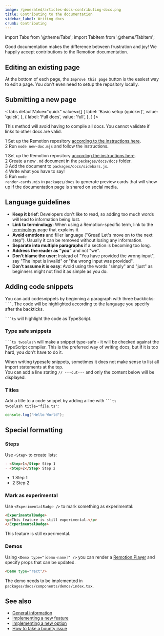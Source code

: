 ```yaml
---
image: /generated/articles-docs-contributing-docs.png
title: Contributing to the documentation
sidebar_label: Writing docs
crumb: Contributing
---
```


import Tabs from '@theme/Tabs';
import TabItem from '@theme/TabItem';

Good documentation makes the difference between frustration and joy! We happily accept contributions to the Remotion documentation.

## Editing an existing page

At the bottom of each page, the `Improve this page` button is the easiest way to edit a page. You don't even need to setup the repository locally.

## Submitting a new page

<Tabs
defaultValue="quick"
values={[
{ label: 'Basic setup (quicker)', value: 'quick', },
{ label: 'Full docs', value: 'full', },
]
}>
<TabItem value="quick">

This method will avoid having to compile all docs. You cannot validate if links to other docs are valid.

<Step>1</Step> Set up the Remotion repository <a href="/docs/contributing">according to the instructions here</a>. <br/>
<Step>2</Step> Run <code>node new-doc.mjs</code> and follow the instructions.<br/>

  </TabItem>

  <TabItem value="full">

<Step>1</Step> Set up the Remotion repository <a href="/docs/contributing">according the instructions here</a>. <br/>
<Step>2</Step> Create a new <code>.md</code> document in the <code>packages/docs/docs</code> folder. <br/>
<Step>3</Step> Add the document to <code>packages/docs/sidebars.js</code>.<br/>
<Step>4</Step> Write what you have to say!<br/>
<Step>5</Step> Run <code>node render-cards.mjs</code> in <code>packages/docs</code> to generate preview cards that will show up if the documentation page is shared on social media.<br/>

  </TabItem>

</Tabs>

## Language guidelines

- **Keep it brief**: Developers don't like to read, so adding too much words will lead to information being lost.
- **Link to terminology**: When using a Remotion-specific term, link to the [terminology](/docs/terminology) page that explains it.
- **Avoid emotions** and filler language ("Great! Let's move on to the next step"). Usually it can be removed without losing any information.
- **Separate into multiple paragraphs** if a section is becoming too long.
- **Address the reader as "you"** and not "we".
- **Don't blame the user**: Instead of "You have provided the wrong input", say "The input is invalid" or "the wrong input was provided".
- **Don't assume it is easy**: Avoid using the words "simply" and "just" as beginners might not find it as simple as you do.

## Adding code snippets

You can add codesnippets by beginning a paragraph with three backticks: <code>```</code>. The code will be highlighted according to the language you specify after the backticks.

<p>
<code>```ts</code> will highlight the code as TypeScript.
</p>

### Type safe snippets

<p>
<code>```ts twoslash</code> will make a snippet type-safe - it will be checked against the TypeScript compiler. This is the preferred way of writing docs, but if it is too hard, you don't have to do it.
</p>

<p>
When writing typesafe snippets, sometimes it does not make sense to list all import statements at the top.<br />You can add a line stating <code>// ---cut---</code> and only the content below will be displayed.
</p>

### Titles

Add a title to a code snippet by adding a line with <code>```ts twoslash title="file.ts"</code>:<br/>

```ts twoslash title="file.ts"
console.log("Hello World");
```

## Special formatting

### Steps

Use `<Step>` to create lists:

```md
- <Step>1</Step> Step 1
- <Step>2</Step> Step 2
```

- <Step>1</Step> Step 1
- <Step>2</Step> Step 2

### Mark as experimental

Use `<ExperimentalBadge />` to mark something as experimental:

```md
<ExperimentalBadge>
<p>This feature is still experimental.</p>
</ExperimentalBadge>
```

<ExperimentalBadge>
<p>This feature is still experimental.</p>
</ExperimentalBadge>

### Demos

Using `<Demo type="[demo-name]" />` you can render a [Remotion Player](/docs/terminology#remotion-player) and specify props that can be updated.

```md
<Demo type="rect"/>
```

<Demo type="rect"/>

The demo needs to be implemented in `packages/docs/components/demos/index.tsx`.

## See also

- [General information](/docs/contributing)
- [Implementing a new feature](/docs/contributing/feature)
- [Implementing a new option](/docs/contributing/option)
- [How to take a bounty issue](/docs/contributing/bounty)
